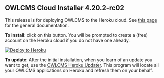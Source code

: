 ## OWLCMS Cloud Installer 4.20.2-rc02

This release is for deploying OWLCMS to the Heroku cloud.  See [this page](https://$(RELEASE_USER).github.io/owlcms4$(RELEASE_SUFFIX)/#/index) for the general documentation.

**To install**: click on this button.  You will be prompted to create a (free) account on the Heroku cloud if you do not have one already.

[![Deploy to Heroku](https://www.herokucdn.com/deploy/button.png)](https://heroku.com/deploy?template=https://github.com/$(RELEASE_USER)/owlcms-heroku$(RELEASE_SUFFIX)/tree/4.20.2-rc02)

**To update**: After the initial installation, when you learn of an update you want to get, use the [OWLCMS Heroku Updater](https://github.com/owlcms/owlcms4-heroku-updater).  This program will locate all your OWLCMS applications on Heroku and refresh them on your behalf.